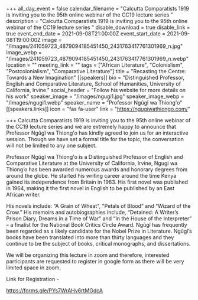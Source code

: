 +++
all_day_event = false
calendar_filename = "Calcutta Comparatists 1919 is inviting you to the 95th online webinar of the CC19 lecture series "
description = "Calcutta Comparatists 1919 is inviting you to the 95th online webinar of the CC19 lecture series "
disable_download = true
disable_link = true
event_end_date = 2021-09-08T21:00:00Z
event_start_date = 2021-09-08T19:00:00Z
image = "/images/241059723_4879094185451450_2431763417761301969_n.jpg"
image_webp = "/images/241059723_4879094185451450_2431763417761301969_n.webp"
location = ""
meeting_link = ""
tags = ["African Literature", "Colonialism", "Postcolonialism", "Comparative Literature"]
title = "Recasting the Centre: Towards a New Imagination"
[[speakers]]
bio = "Distinguished Professor, English and Comparative Literature, School of Humanities, University of California, Irvine."
social_header = "Follow his website for more details on his work"
speaker_image = "/images/ngugi1.jpg"
speaker_image_webp = "/images/ngugi1.webp"
speaker_name = "Professor Ngũgĩ wa Thiong'o"
[[speakers.links]]
icon = "fas fa-user"
link = "https://ngugiwathiongo.com/"

+++
Calcutta Comparatists 1919 is inviting you to the 95th online webinar of the CC19 lecture series and we are extremely happy to announce that Professor Ngũgĩ wa Thiong'o has kindly agreed to join us for an interactive session. Though we have set a formal title for the topic, the conversation will not be limited to any one subject.

Professor Ngũgĩ wa Thiong'o is a Distinguished Professor of English and Comparative Literature at the University of California, Irvine, Ngugi wa Thiong’o has been awarded numerous awards and honorary degrees from around the globe. He started his writing career around the time Kenya gained its independence from Britain in 1963. His first novel was published in 1964, making it the first novel in English to be published by an East African writer.

His novels include: “A Grain of Wheat", "Petals of Blood” and “Wizard of the Crow.” His memoirs and autobiographies include, “Detained: A Writer’s Prison Diary, Dreams in a Time of War” and “In the House of the Interpreter” – a finalist for the National Book Critics Circle Award. Ngũgĩ has frequently been regarded as a likely candidate for the Nobel Prize in Literature. Ngũgĩ’s books have been translated into more than thirty languages and they continue to be the subject of books, critical monographs, and dissertations.

We will be organizing this lecture in zoom and therefore, interested participants are requested to register in google form as there will be very limited space in zoom.

Link for Registration -

https://forms.gle/PYs7WrAHv6rtMGdcA